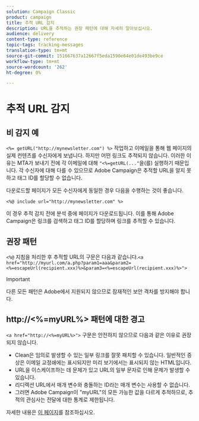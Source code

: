 ```yaml
---
solution: Campaign Classic
product: campaign
title: 추적 URL 감지
description: URL을 추적하는 권장 패턴에 대해 자세히 알아보십시오.
audience: delivery
content-type: reference
topic-tags: tracking-messages
translation-type: tm+mt
source-git-commit: 151667637a12667f5eda1590e64e01de493be9ce
workflow-type: tm+mt
source-wordcount: '262'
ht-degree: 0%

---
```



# 추적 URL 감지

## 비 감지 예

`<%= getURL("http://mynewsletter.com") %>` 작업하고 이메일을 통해 웹 페이지의 실제 컨텐츠를 수신자에게 보냅니다. 하지만 어떤 링크도 추적되지 않습니다. 이러한 이유는 MTA가 보내기 전에 각 이메일에 대해 `"<%=getURL(..."`을(를) 실행하기 때문입니다. 각 수신자에 대해 다를 수 있으므로 Adobe Campaign은 추적할 URL을 알지 못하고 태그 ID를 할당할 수 없습니다.

다운로드할 페이지가 모든 수신자에게 동일한 경우 다음을 수행하는 것이 좋습니다.

`<%@ include url="http://mynewsletter.com" %>`

이 경우 추적 감지 전에 분석 중에 페이지가 다운로드됩니다. 이를 통해 Adobe Campaign은 링크를 검색하고 태그 ID를 할당하며 링크를 추적할 수 있습니다.

## 권장 패턴

`<%@` 지침을 처리한 후 추적할 URL의 구문은 다음과 같습니다.`<a href="http://myurl.com/a.php?param1=aaa&param2=<%=escapeUrl(recipient.xxx)%>&param3=<%=escapeUrl(recipient.xxx)%>">`

>[!IMPORTANT]
>
>다른 모든 패턴은 Adobe에서 지원되지 않으므로 잠재적인 보안 격차를 방지해야 합니다.

## http://&lt;%=myURL%> 패턴에 대한 경고

`<a href="http://<%=myURL%>">` 구문은 안전하지 않으므로 다음과 같은 이유로 권장되지 않습니다.

* Clean은 임의로 발생할 수 있는 일부 링크를 잘못 패치할 수 있습니다. 일반적인 증상은 이메일 교정쇄에는 표시되지만 미리 보기에서는 표시되지 않는 HTML입니다.
* URL을 이스케이프하는 데 문제가 있고 URL의 일부 문자로 인해 문제가 발생할 수 있습니다.
* 리디렉션 URL에서 매개 변수와 충돌하는 ID라는 매개 변수는 사용할 수 없습니다.
* 그러면 Adobe Campaign이 &quot;myURL&quot;의 모든 가능한 값을 다르게 추적하므로, 추적의 관심사는 전달에 대한 통계로 제한됩니다.

자세한 내용은 [이 페이지](https://helpx.adobe.com/campaign/kb/acc-security.html#privacy)를 참조하십시오.

